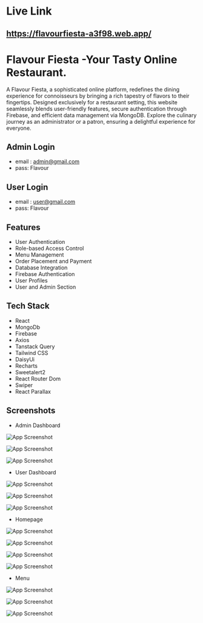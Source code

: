 # Live Link
## https://flavourfiesta-a3f98.web.app/

# Flavour Fiesta -Your Tasty Online Restaurant.

A Flavour Fiesta, a sophisticated online platform, redefines the dining experience for connoisseurs by bringing a rich tapestry of flavors to their fingertips. Designed exclusively for a restaurant setting, this website seamlessly blends user-friendly features, secure authentication through Firebase, and efficient data management via MongoDB. Explore the culinary journey as an administrator or a patron, ensuring a delightful experience for everyone.

## Admin Login 

- email : admin@gmail.com
- pass: Flavour

## User Login 
- email : user@gmail.com
- pass: Flavour
## Features

- User Authentication
- Role-based Access Control
- Menu Management
- Order Placement and Payment
- Database Integration
- Firebase Authentication
- User Profiles
- User and Admin Section


## Tech Stack

- React
- MongoDb
- Firebase
- Axios
- Tanstack Query
- Tailwind CSS
- DaisyUi
- Recharts
- Sweetalert2
- React Router Dom
- Swiper
- React Parallax



## Screenshots
- Admin Dashboard

![App Screenshot](https://i.ibb.co/TMSYWbS/admin-dashboard.png)

![App Screenshot](https://i.ibb.co/DKNvdNs/admin-manage-item.png)

![App Screenshot](https://i.ibb.co/G3Fvvss/all-users.png)


- User Dashboard

![App Screenshot](https://i.ibb.co/5cP6j5h/user-dash.png)

![App Screenshot](https://i.ibb.co/M9hn0nD/user-payment.png)

![App Screenshot](https://i.ibb.co/x5DWD9y/user-pay-his.png)

- Homepage

![App Screenshot](https://i.ibb.co/th3Jqkv/1.png)

![App Screenshot](https://i.ibb.co/8j9XJpM/2.png)

![App Screenshot](https://i.ibb.co/HN6drY2/3.png)

![App Screenshot](https://i.ibb.co/jwLntRB/4.png)

- Menu

![App Screenshot](https://i.ibb.co/3CHPR8R/5-salad.png)

![App Screenshot](https://i.ibb.co/xztPKSz/6-pizza.png)

![App Screenshot](https://i.ibb.co/1RWVpmd/7-drinks.png)

